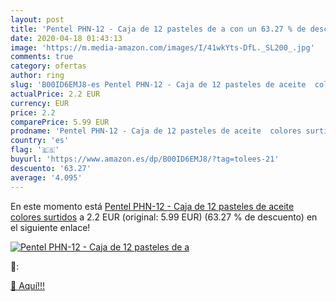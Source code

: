 ```yaml
---
layout: post
title: 'Pentel PHN-12 - Caja de 12 pasteles de a con un 63.27 % de descuento'
date: 2020-04-18 01:43:13
image: 'https://m.media-amazon.com/images/I/41wkYts-DfL._SL200_.jpg'
comments: true
category: ofertas
author: ring
slug: 'B00ID6EMJ8-es Pentel PHN-12 - Caja de 12 pasteles de aceite  colores surtidos'
actualPrice: 2.2 EUR
currency: EUR
price: 2.2
comparePrice: 5.99 EUR
prodname: 'Pentel PHN-12 - Caja de 12 pasteles de aceite  colores surtidos'
country: 'es'
flag: '🇪🇸'
buyurl: 'https://www.amazon.es/dp/B00ID6EMJ8/?tag=tolees-21'
descuento: '63.27'
average: '4.095'
---
```


En este momento está [Pentel PHN-12 - Caja de 12 pasteles de aceite  colores surtidos](https://www.amazon.es/dp/B00ID6EMJ8/?tag=tolees-21) a 2.2 EUR (original: 5.99 EUR) (63.27 %  de descuento) en el siguiente enlace!

[![Pentel PHN-12 - Caja de 12 pasteles de a](https://m.media-amazon.com/images/I/41wkYts-DfL._SL200_.jpg)](https://www.amazon.es/dp/B00ID6EMJ8/?tag=tolees-21)

🔎:


[🛒 Aquí!!!](https://www.amazon.es/dp/B00ID6EMJ8/?tag=tolees-21)
